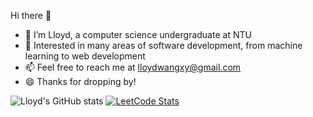 Hi there 👋

- 🔭 I’m Lloyd, a computer science undergraduate at NTU
- 🤔 Interested in many areas of software development, from machine learning to web development
- 📫 Feel free to reach me at lloydwangxy@gmail.com
- 😄 Thanks for dropping by!

<!-- ![Lloyd's GitHub stats](https://github-readme-stats.vercel.app/api?username=Parzivalxx&count_private=true&show_icons=true&theme=dark)

[![Top Langs](https://github-readme-stats.vercel.app/api/top-langs/?username=Parzivalxx&layout=compact)](https://github.com/Parzivalxx/github-readme-stats) -->

![Lloyd's GitHub stats](https://github-readme-stats.vercel.app/api?username=Parzivalxx&count_private=true&show_icons=true&theme=dark)
[![LeetCode Stats](https://leetcard.jacoblin.cool/lloydwangxy?theme=dark&font=Averia%20Sans%20Libre)](https://leetcode.com/lloydwangxy)



<!--
**Parzivalxx/Parzivalxx** is a ✨ _special_ ✨ repository because its `README.md` (this file) appears on your GitHub profile.

Here are some ideas to get you started:

- 🔭 I’m currently working on ...
- 🌱 I’m currently learning ...
- 👯 I’m looking to collaborate on ...
- 🤔 I’m looking for help with ...
- 💬 Ask me about ...
- 📫 How to reach me: ...
- 😄 Pronouns: ...
- ⚡ Fun fact: ...
-->
